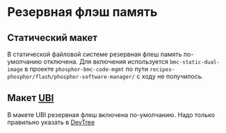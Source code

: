 # Резервная флэш память
## Статический макет
В статической файловой системе резервная флеш память по-умолчанию отключена. Для включения используется `bmc-static-dual-image` в проекте `phosphor-bmc-code-mgmt` по пути `recipes-phosphor/flash/phosphor-software-manager/` с ходу не получилось.
## Макет [UBI](ubifs.md)
В макете UBI резервная флеш включена по-умолчанию. Надо только правильно указать в [DevTree](dev_tree.md)